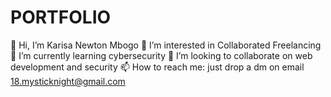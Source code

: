 # PORTFOLIO
👋 Hi, I’m Karisa Newton Mbogo
👀 I’m interested in Collaborated Freelancing
🌱 I’m currently learning cybersecurity
💞️ I’m looking to collaborate on web development and security
📫 How to reach me: just drop a dm on email  18.mysticknight@gmail.com